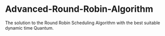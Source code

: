 # Advanced-Round-Robin-Algorithm

The solution to the Round Robin Scheduling Algorithm with the best suitable dynamic time Quantum.
